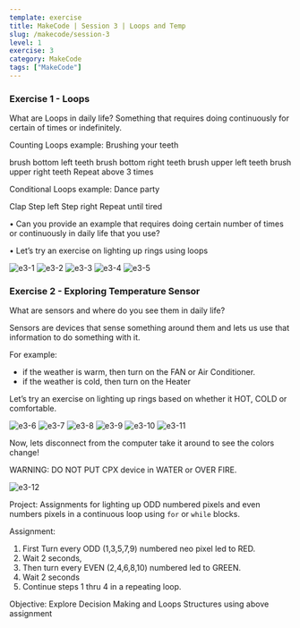 ```yaml
---
template: exercise
title: MakeCode | Session 3 | Loops and Temp
slug: /makecode/session-3
level: 1
exercise: 3
category: MakeCode
tags: ["MakeCode"]
---
```


### Exercise 1 - Loops

What are Loops in daily life?
Something that requires doing continuously for certain of times or indefinitely.

Counting Loops example: Brushing your teeth

brush bottom left teeth
brush bottom right teeth
brush upper left teeth
brush upper right teeth
Repeat above 3 times

Conditional Loops example: Dance party

Clap
Step left
Step right
Repeat until tired

• Can you provide an example that requires doing certain number of times or
continuously in daily life that you use?

• Let’s try an exercise on lighting up rings using loops

![e3-1](e3-1.png)
![e3-2](e3-2.png)
![e3-3](e3-3.png)
![e3-4](e3-4.png)
![e3-5](e3-5.png)

### Exercise 2 - Exploring Temperature Sensor

What are sensors and where do you see them in daily life?

Sensors are devices that sense something around them and lets us use that information to do something with it.

For example:
 - if the weather is warm, then turn on the FAN or Air Conditioner.
 - if the weather is cold, then turn on the Heater

Let’s try an exercise on lighting up rings based on whether it HOT, COLD or comfortable.

![e3-6](e3-6.png)
![e3-7](e3-7.png)
![e3-8](e3-8.png)
![e3-9](e3-9.png)
![e3-10](e3-10.png)
![e3-11](e3-11.png)

Now, lets disconnect from the computer take it around to see the colors change!

WARNING: DO NOT PUT CPX device in WATER or OVER FIRE.

![e3-12](e3-12.png)

Project: Assignments for lighting up ODD numbered pixels and even numbers
pixels in a continuous loop using `for` or `while` blocks.

Assignment:

1. First Turn every ODD (1,3,5,7,9) numbered neo pixel led to RED.
2. Wait 2 seconds,
3. Then turn every EVEN (2,4,6,8,10) numbered led to GREEN.
4. Wait 2 seconds
5. Continue steps 1 thru 4 in a repeating loop.

Objective: Explore Decision Making and Loops Structures using above assignment